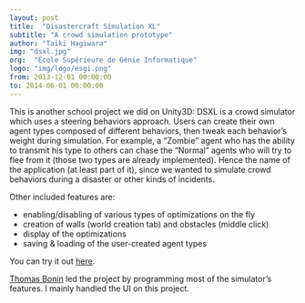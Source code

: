 ```yaml
---
layout: post
title:  "Disastercraft Simulation XL"
subtitle: "A crowd simulation prototype"
author: "Taiki Hagiwara"
img: "dsxl.jpg"
org:  "École Supérieure de Génie Informatique"
logo: "img/logo/esgi.png"
from: 2013-12-01 00:00:00
to: 2014-06-01 00:00:00
---
```


This is another school project we did on Unity3D: DSXL is a crowd simulator which uses a steering behaviors approach. Users can create their own agent types composed of different behaviors, then tweak each behavior’s weight during simulation. For example, a “Zombie” agent who has the ability to transmit his type to others can chase the “Normal” agents who will try to flee from it (those two types are already implemented). Hence the name of the application (at least part of it), since we wanted to simulate crowd behaviors during a disaster or other kinds of incidents.

Other included features are:

- enabling/disabling of various types of optimizations on the fly
- creation of walls (world creation tab) and obstacles (middle click)
- display of the optimizations
- saving & loading of the user-created agent types

You can try it out [here](demos/dsxl).

[Thomas Bonin](http://tombbonin.com/) led the project by programming most of the simulator’s features. I mainly handled the UI on this project.
